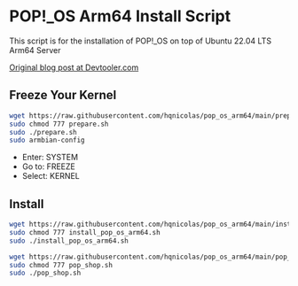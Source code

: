 # POP!_OS Arm64 Install Script

This script is for the installation of POP!_OS on top of Ubuntu 22.04 LTS Arm64 Server 

[Original blog post at Devtooler.com](https://www.devtooler.com/how-to-install-custom-pop-os-arm64-image-on-vmware-fusion-macos)

## Freeze Your Kernel
```bash
wget https://raw.githubusercontent.com/hqnicolas/pop_os_arm64/main/prepare.sh
sudo chmod 777 prepare.sh
sudo ./prepare.sh
sudo armbian-config
```
- Enter: SYSTEM
- Go to: FREEZE
- Select: KERNEL

## Install
```bash
wget https://raw.githubusercontent.com/hqnicolas/pop_os_arm64/main/install_pop_os_arm64.sh
sudo chmod 777 install_pop_os_arm64.sh
sudo ./install_pop_os_arm64.sh
```
```bash
wget https://raw.githubusercontent.com/hqnicolas/pop_os_arm64/main/pop_shop.sh
sudo chmod 777 pop_shop.sh
sudo ./pop_shop.sh
```
